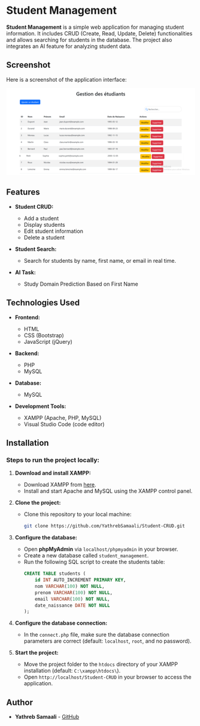 # Student Management

**Student Management** is a simple web application for managing student information. It includes CRUD (Create, Read, Update, Delete) functionalities and allows searching for students in the database. The project also integrates an AI feature for analyzing student data.

## Screenshot

Here is a screenshot of the application interface:

![Screenshot of the Student Management application](assets/img/img.png)

## Features

- **Student CRUD:**
  - Add a student
  - Display students
  - Edit student information
  - Delete a student

- **Student Search:**
  - Search for students by name, first name, or email in real time.

- **AI Task:**
  - Study Domain Prediction Based on First Name

## Technologies Used

- **Frontend:**
  - HTML
  - CSS (Bootstrap)
  - JavaScript (jQuery)

- **Backend:**
  - PHP
  - MySQL

- **Database:**
  - MySQL

- **Development Tools:**
  - XAMPP (Apache, PHP, MySQL)
  - Visual Studio Code (code editor)

## Installation

### Steps to run the project locally:

1. **Download and install XAMPP:**
   - Download XAMPP from [here](https://www.apachefriends.org/index.html).
   - Install and start Apache and MySQL using the XAMPP control panel.

2. **Clone the project:**
   - Clone this repository to your local machine:
     ```bash
     git clone https://github.com/YathrebSamaali/Student-CRUD.git
     ```

3. **Configure the database:**
   - Open **phpMyAdmin** via `localhost/phpmyadmin` in your browser.
   - Create a new database called `student_management`.
   - Run the following SQL script to create the students table:
     ```sql
     CREATE TABLE students (
         id INT AUTO_INCREMENT PRIMARY KEY,
         nom VARCHAR(100) NOT NULL,
         prenom VARCHAR(100) NOT NULL,
         email VARCHAR(100) NOT NULL,
         date_naissance DATE NOT NULL
     );
     ```

4. **Configure the database connection:**
   - In the `connect.php` file, make sure the database connection parameters are correct (default: `localhost`, `root`, and no password).

5. **Start the project:**
   - Move the project folder to the `htdocs` directory of your XAMPP installation (default: `C:\xampp\htdocs\`).
   - Open `http://localhost/Student-CRUD` in your browser to access the application.

## Author

- **Yathreb Samaali** - [GitHub](https://github.com/YathrebSamaali)
